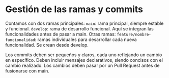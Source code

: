 # Gestión de las ramas y commits

Contamos con dos ramas principales:
    `main`: rama principal, siempre estable y funcional.
    `develop`: rama de desarrollo funcional. Aquí se integran las funcionalidades antes de pasar a main.
Otras ramas:
    `feature/nombre-funcionalidad`: ramas individuales para desarrollar cada nueva funcionalidad. Se crean desde develop.

Los commits deben ser pequeños y claros, cada uno reflejando un cambio en específico.
Deben incluir mensajes declarativos, siendo concisos con el cambio realizado.
Los cambios deben pasar por un Pull Request antes de fusionarse con main.
